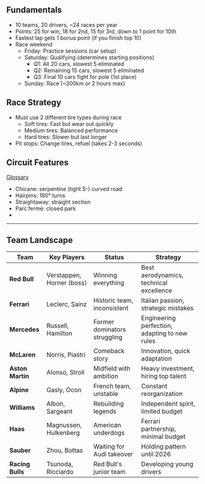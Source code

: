 ## Fundamentals
  - 10 teams, 20 drivers, ~24 races per year
  - Points: 25 for win, 18 for 2nd, 15 for 3rd, down to 1 point for 10th
  - Fastest lap gets 1 bonus point (if you finish top 10)
  - Race weekend
    - Friday: Practice sessions (car setup)
    - Saturday: Qualifying (determines starting positions)
      - Q1: All 20 cars, slowest 5 eliminated
      - Q2: Remaining 15 cars, slowest 5 eliminated
      - Q3: Final 10 cars fight for pole (1st place)
    - Sunday: Race (~300km or 2 hours max)

## Race Strategy
  - Must use 2 different tire types during race
    - Soft tires: Fast but wear out quickly
    - Medium tires: Balanced performance
    - Hard tires: Slower but last longer
  - Pit stops: Change tires, refuel (takes 2-3 seconds)

## Circuit Features
[Glossary](https://www.thextremexperience.com/racetrack-glossary/#:~:text=Esses%3A%20Are%20a%20series%20of,into%20play%20here%20as%20well.)
  - Chicane: serpentine (tight S-) curved road
  - Hairpins: 180° turns
  - Straightaway: straight section
  - Parc fermé: closed park 
  - 
---

## Team Landscape

| Team | Key Players | Status | Strategy |
|------|-------------|--------|----------|
| **Red Bull** | Verstappen, Horner (boss) | Winning everything | Best aerodynamics, technical excellence |
| **Ferrari** | Leclerc, Sainz | Historic team, inconsistent | Italian passion, strategic mistakes |
| **Mercedes** | Russell, Hamilton | Former dominators struggling | Engineering perfection, adapting to new rules |
| **McLaren** | Norris, Piastri | Comeback story | Innovation, quick adaptation |
| **Aston Martin** | Alonso, Stroll | Midfield with ambition | Heavy investment, hiring top talent |
| **Alpine** | Gasly, Ocon | French team, unstable | Constant reorganization |
| **Williams** | Albon, Sargeant | Rebuilding legends | Independent spirit, limited budget |
| **Haas** | Magnussen, Hulkenberg | American underdogs | Ferrari partnership, minimal budget |
| **Sauber** | Zhou, Bottas | Waiting for Audi takeover | Holding pattern until 2026 |
| **Racing Bulls** | Tsunoda, Ricciardo | Red Bull's junior team | Developing young drivers |
